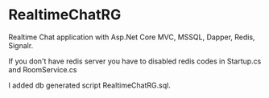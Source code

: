 # RealtimeChatRG
Realtime Chat application with Asp.Net Core MVC, MSSQL, Dapper, Redis, Signalr.

If you don't have redis server you have to disabled redis codes in Startup.cs and RoomService.cs

I added db generated script RealtimeChatRG.sql.
